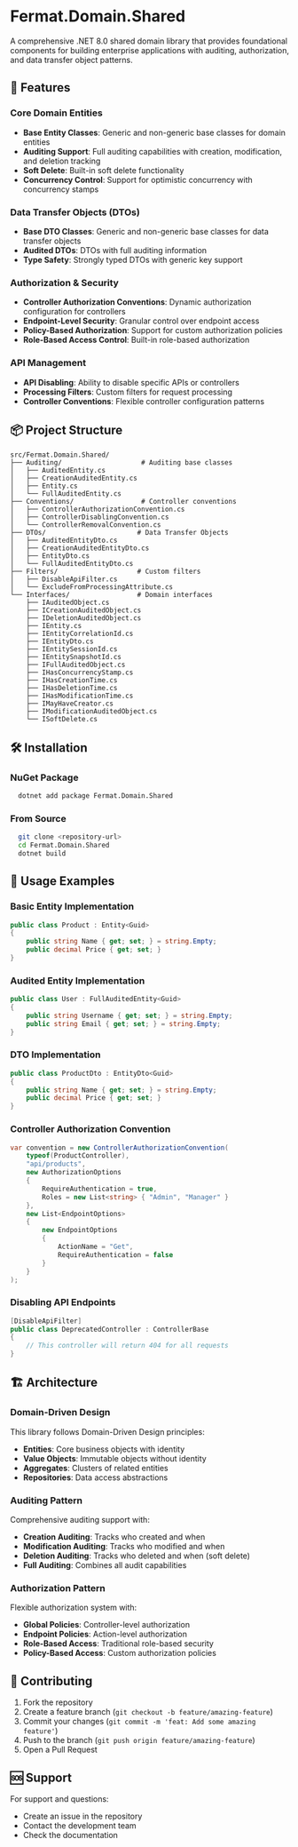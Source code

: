 # Fermat.Domain.Shared

A comprehensive .NET 8.0 shared domain library that provides foundational components for building enterprise applications with auditing, authorization, and data transfer object patterns.

## 🚀 Features

### Core Domain Entities
- **Base Entity Classes**: Generic and non-generic base classes for domain entities
- **Auditing Support**: Full auditing capabilities with creation, modification, and deletion tracking
- **Soft Delete**: Built-in soft delete functionality
- **Concurrency Control**: Support for optimistic concurrency with concurrency stamps

### Data Transfer Objects (DTOs)
- **Base DTO Classes**: Generic and non-generic base classes for data transfer objects
- **Audited DTOs**: DTOs with full auditing information
- **Type Safety**: Strongly typed DTOs with generic key support

### Authorization & Security
- **Controller Authorization Conventions**: Dynamic authorization configuration for controllers
- **Endpoint-Level Security**: Granular control over endpoint access
- **Policy-Based Authorization**: Support for custom authorization policies
- **Role-Based Access Control**: Built-in role-based authorization

### API Management
- **API Disabling**: Ability to disable specific APIs or controllers
- **Processing Filters**: Custom filters for request processing
- **Controller Conventions**: Flexible controller configuration patterns

## 📦 Project Structure

```
src/Fermat.Domain.Shared/
├── Auditing/                    # Auditing base classes
│   ├── AuditedEntity.cs
│   ├── CreationAuditedEntity.cs
│   ├── Entity.cs
│   └── FullAuditedEntity.cs
├── Conventions/                 # Controller conventions
│   ├── ControllerAuthorizationConvention.cs
│   ├── ControllerDisablingConvention.cs
│   └── ControllerRemovalConvention.cs
├── DTOs/                       # Data Transfer Objects
│   ├── AuditedEntityDto.cs
│   ├── CreationAuditedEntityDto.cs
│   ├── EntityDto.cs
│   └── FullAuditedEntityDto.cs
├── Filters/                    # Custom filters
│   ├── DisableApiFilter.cs
│   └── ExcludeFromProcessingAttribute.cs
└── Interfaces/                 # Domain interfaces
    ├── IAuditedObject.cs
    ├── ICreationAuditedObject.cs
    ├── IDeletionAuditedObject.cs
    ├── IEntity.cs
    ├── IEntityCorrelationId.cs
    ├── IEntityDto.cs
    ├── IEntitySessionId.cs
    ├── IEntitySnapshotId.cs
    ├── IFullAuditedObject.cs
    ├── IHasConcurrencyStamp.cs
    ├── IHasCreationTime.cs
    ├── IHasDeletionTime.cs
    ├── IHasModificationTime.cs
    ├── IMayHaveCreator.cs
    ├── IModificationAuditedObject.cs
    └── ISoftDelete.cs
```

## 🛠️ Installation

### NuGet Package
```bash
  dotnet add package Fermat.Domain.Shared
```

### From Source
```bash
  git clone <repository-url>
  cd Fermat.Domain.Shared
  dotnet build
```

## 📖 Usage Examples

### Basic Entity Implementation
```csharp
public class Product : Entity<Guid>
{
    public string Name { get; set; } = string.Empty;
    public decimal Price { get; set; }
}
```

### Audited Entity Implementation
```csharp
public class User : FullAuditedEntity<Guid>
{
    public string Username { get; set; } = string.Empty;
    public string Email { get; set; } = string.Empty;
}
```

### DTO Implementation
```csharp
public class ProductDto : EntityDto<Guid>
{
    public string Name { get; set; } = string.Empty;
    public decimal Price { get; set; }
}
```

### Controller Authorization Convention
```csharp
var convention = new ControllerAuthorizationConvention(
    typeof(ProductController),
    "api/products",
    new AuthorizationOptions
    {
        RequireAuthentication = true,
        Roles = new List<string> { "Admin", "Manager" }
    },
    new List<EndpointOptions>
    {
        new EndpointOptions
        {
            ActionName = "Get",
            RequireAuthentication = false
        }
    }
);
```

### Disabling API Endpoints
```csharp
[DisableApiFilter]
public class DeprecatedController : ControllerBase
{
    // This controller will return 404 for all requests
}
```

## 🏗️ Architecture

### Domain-Driven Design
This library follows Domain-Driven Design principles:
- **Entities**: Core business objects with identity
- **Value Objects**: Immutable objects without identity
- **Aggregates**: Clusters of related entities
- **Repositories**: Data access abstractions

### Auditing Pattern
Comprehensive auditing support with:
- **Creation Auditing**: Tracks who created and when
- **Modification Auditing**: Tracks who modified and when
- **Deletion Auditing**: Tracks who deleted and when (soft delete)
- **Full Auditing**: Combines all audit capabilities

### Authorization Pattern
Flexible authorization system with:
- **Global Policies**: Controller-level authorization
- **Endpoint Policies**: Action-level authorization
- **Role-Based Access**: Traditional role-based security
- **Policy-Based Access**: Custom authorization policies

## 🤝 Contributing

1. Fork the repository
2. Create a feature branch (`git checkout -b feature/amazing-feature`)
3. Commit your changes (`git commit -m 'feat: Add some amazing feature'`)
4. Push to the branch (`git push origin feature/amazing-feature`)
5. Open a Pull Request

## 🆘 Support

For support and questions:
- Create an issue in the repository
- Contact the development team
- Check the documentation
